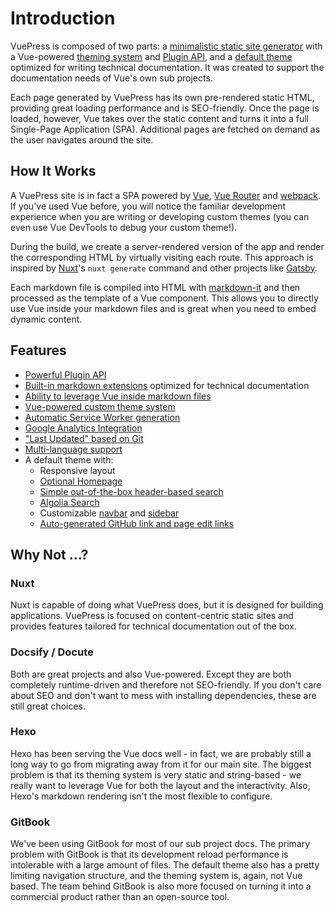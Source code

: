 # Introduction

<Bit/>

VuePress is composed of two parts: a [minimalistic static site generator](https://github.com/vuejs/vuepress/tree/master/packages/%40vuepress/core) with a Vue-powered [theming system](../theme/README.md) and [Plugin API](../plugin/README.md), and a [default theme](../theme/default-theme-config.md) optimized for writing technical documentation. It was created to support the documentation needs of Vue's own sub projects.

Each page generated by VuePress has its own pre-rendered static HTML, providing great loading performance and is SEO-friendly. Once the page is loaded, however, Vue takes over the static content and turns it into a full Single-Page Application (SPA). Additional pages are fetched on demand as the user navigates around the site.

## How It Works

A VuePress site is in fact a SPA powered by [Vue](http://vuejs.org/), [Vue Router](https://github.com/vuejs/vue-router) and [webpack](http://webpack.js.org/). If you've used Vue before, you will notice the familiar development experience when you are writing or developing custom themes (you can even use Vue DevTools to debug your custom theme!).

During the build, we create a server-rendered version of the app and render the corresponding HTML by virtually visiting each route. This approach is inspired by [Nuxt](https://nuxtjs.org/)'s `nuxt generate` command and other projects like [Gatsby](https://www.gatsbyjs.org/).

Each markdown file is compiled into HTML with [markdown-it](https://github.com/markdown-it/markdown-it) and then processed as the template of a Vue component. This allows you to directly use Vue inside your markdown files and is great when you need to embed dynamic content.

## Features
- [Powerful Plugin API](../plugin/README.md)
- [Built-in markdown extensions](markdown.md) optimized for technical documentation
- [Ability to leverage Vue inside markdown files](using-vue.md)
- [Vue-powered custom theme system](../theme/README.md)
- [Automatic Service Worker generation](../plugin/official/plugin-pwa.md)
- [Google Analytics Integration](../config/README.md#ga)
- ["Last Updated" based on Git](../theme/default-theme-config.md#last-updated)
- [Multi-language support](i18n.md)
- A default theme with:
  - Responsive layout
  - [Optional Homepage](../theme/default-theme-config.md#homepage)
  - [Simple out-of-the-box header-based search](../theme/default-theme-config.md#built-in-search)
  - [Algolia Search](../theme/default-theme-config.md#algolia-search)
  - Customizable [navbar](../theme/default-theme-config.md#navbar) and [sidebar](../theme/default-theme-config.md#sidebar)
  - [Auto-generated GitHub link and page edit links](../theme/default-theme-config.md#git-repo-and-edit-links)

## Why Not ...?

### Nuxt

Nuxt is capable of doing what VuePress does, but it is designed for building applications. VuePress is focused on content-centric static sites and provides features tailored for technical documentation out of the box.

### Docsify / Docute

Both are great projects and also Vue-powered. Except they are both completely runtime-driven and therefore not SEO-friendly. If you don't care about SEO and don't want to mess with installing dependencies, these are still great choices.

### Hexo

Hexo has been serving the Vue docs well - in fact, we are probably still a long way to go from migrating away from it for our main site. The biggest problem is that its theming system is very static and string-based - we really want to leverage Vue for both the layout and the interactivity. Also, Hexo's markdown rendering isn't the most flexible to configure.

### GitBook

We've been using GitBook for most of our sub project docs. The primary problem with GitBook is that its development reload performance is intolerable with a large amount of files. The default theme also has a pretty limiting navigation structure, and the theming system is, again, not Vue based. The team behind GitBook is also more focused on turning it into a commercial product rather than an open-source tool.
